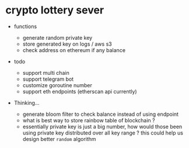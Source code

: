 # crypto lottery sever


- functions
  - generate random private key
  - store generated key on logs / aws s3
  - check address on ethereum if any balance

- todo
  - support multi chain
  - support telegram bot
  - customize goroutine number
  - support eth endpoints (etherscan api currently)

- Thinking...
  - generate bloom filter to check balance instead of using endpoint
  - what is best way to store rainbow table of blockchain ?
  - essentially private key is just a big number, how would those been using private key distributed over all key range ? this could help us design better `random` algorithm 
  